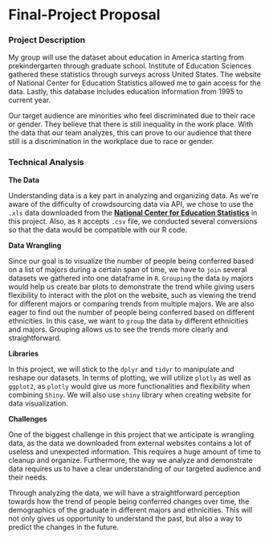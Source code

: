 # Final-Project Proposal


### Project Description
My group will use the dataset about education in America starting from prekindergarten through graduate school. Institute of Education Sciences gathered these statistics through surveys across 
United States. The website of National Center for Education Statistics allowed me to gain access 
for the data. Lastly, this database includes education information from 1995 to current year.

Our  target audience are minorities who feel discriminated due to their race or gender. They believe that there is still inequality in the work place.  With the data  that our team analyzes, this can prove to our audience that there still is a discrimination in the workplace due to race or gender. 


### Technical Analysis

 **The Data**
 
Understanding data is a key part in analyzing and organizing data. As we're aware of the difficulty of crowdsourcing data via API, we chose to use the `.xls` data downloaded from the [**National Center for Education Statistics**](https://nces.ed.gov/) in this project. Also, as `R` accepts `.csv` file, we conducted several conversions so that the data would be compatible with our R code. 

**Data Wrangling**

Since our goal is to visualize the number of people being conferred based on a list of majors during a certain span of time, we have to `join` several datasets we gathered into one dataframe in `R`.  `Grouping` the data `by` majors would help us create bar plots to demonstrate the trend while giving users flexibility to interact with the plot on the website, such as viewing the trend for different majors or comparing trends from multiple majors. We are also eager to find out the number of people being conferred based on different ethnicities. In this case, we want to `group` the data `by` different ethnicities and majors. Grouping allows us to see the trends more clearly and straightforward. 

**Libraries**

In this project, we will stick to the `dplyr` and   `tidyr` to manipulate and reshape our datasets. In terms of plotting, we will utilize `plotly` as well as `ggplot2`, as `plotly` would give us more functionalities and flexibility when combining `Shiny`. We will also use `shiny` library when creating website for data visualization. 

**Challenges**

One of the biggest challenge in this project that we anticipate is wrangling data, as the data we downloaded from external websites contains a lot of useless and unexpected information. This requires a huge amount of time to cleanup and organize. Furthermore, the way we analyze and demonstrate data requires us to have a clear understanding of our targeted audience and their needs.

Through analyzing the data, we will have a straightforward perception towards how the trend of people being conferred changes over time, the demographics of the graduate in different majors and ethnicities. This will not only gives us opportunity to understand the past, but also a way to predict the changes in the future.


